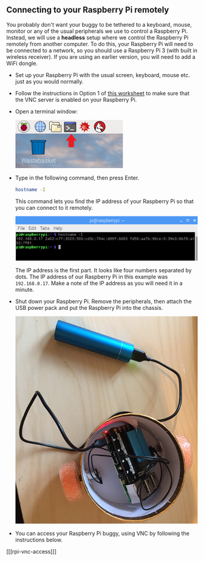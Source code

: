## Connecting to your Raspberry Pi remotely

You probably don't want your buggy to be tethered to a keyboard, mouse, monitor or any of the usual peripherals we use to control a Raspberry Pi. Instead, we will use a **headless** setup where we control the Raspberry Pi remotely from another computer. To do this, your Raspberry Pi will need to be connected to a network, so you should use a Raspberry Pi 3 (with built in wireless receiver). If you are using an earlier version, you will need to add a WiFi dongle.

- Set up your Raspberry Pi with the usual screen, keyboard, mouse etc. just as you would normally.

- Follow the instructions in Option 1 of [this worksheet](https://projects.raspberrypi.org/en/projects/teachers-guide/remote/) to make sure that the VNC server is enabled on your Raspberry Pi.

- Open a terminal window:

    ![Terminal](images/terminal.png)

- Type in the following command, then press Enter.

    ```bash
    hostname -I
    ```

    This command lets you find the IP address of your Raspberry Pi so that you can connect to it remotely.

    ![Connect USB power](images/hostname.png)

    The IP address is the first part. It looks like four numbers separated by dots. The IP address of our Raspberry Pi in this example was `192.168.0.17`. Make a note of the IP address as you will need it in a minute.

- Shut down your Raspberry Pi. Remove the peripherals, then attach the USB power pack and put the Raspberry Pi into the chassis.

    ![Connect USB power](images/connect-usb-power.png)

- You can access your Raspberry Pi buggy, using VNC by following the instructions below.

[[[rpi-vnc-access]]]

